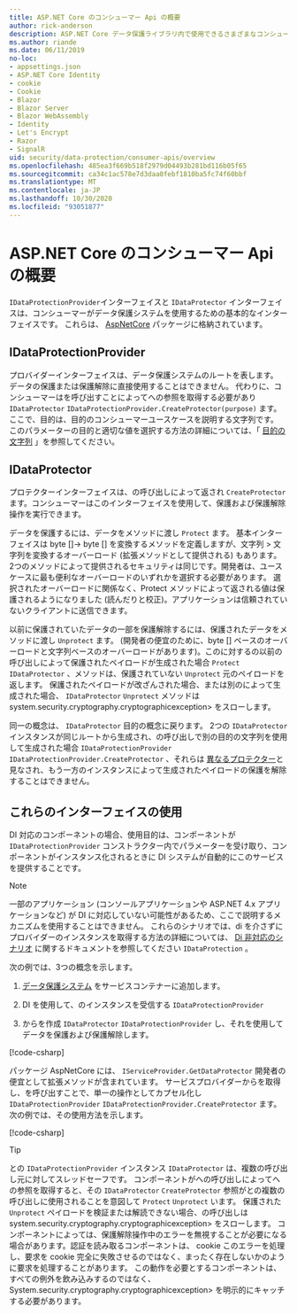 ```yaml
---
title: ASP.NET Core のコンシューマー Api の概要
author: rick-anderson
description: ASP.NET Core データ保護ライブラリ内で使用できるさまざまなコンシューマー Api の簡単な概要を説明します。
ms.author: riande
ms.date: 06/11/2019
no-loc:
- appsettings.json
- ASP.NET Core Identity
- cookie
- Cookie
- Blazor
- Blazor Server
- Blazor WebAssembly
- Identity
- Let's Encrypt
- Razor
- SignalR
uid: security/data-protection/consumer-apis/overview
ms.openlocfilehash: 485ea3f669b518f2979d04493b281bd116b05f65
ms.sourcegitcommit: ca34c1ac578e7d3daa0febf1810ba5fc74f60bbf
ms.translationtype: MT
ms.contentlocale: ja-JP
ms.lasthandoff: 10/30/2020
ms.locfileid: "93051877"
---
```

# <a name="consumer-apis-overview-for-aspnet-core"></a>ASP.NET Core のコンシューマー Api の概要

`IDataProtectionProvider`インターフェイスと `IDataProtector` インターフェイスは、コンシューマーがデータ保護システムを使用するための基本的なインターフェイスです。 これらは、 [AspNetCore](https://www.nuget.org/packages/Microsoft.AspNetCore.DataProtection.Abstractions/) パッケージに格納されています。

## <a name="idataprotectionprovider"></a>IDataProtectionProvider

プロバイダーインターフェイスは、データ保護システムのルートを表します。 データの保護または保護解除に直接使用することはできません。 代わりに、コンシューマーはを呼び出すことによってへの参照を取得する必要があり `IDataProtector` `IDataProtectionProvider.CreateProtector(purpose)` ます。ここで、目的は、目的のコンシューマーユースケースを説明する文字列です。 このパラメーターの目的と適切な値を選択する方法の詳細については、「 [目的の文字列](xref:security/data-protection/consumer-apis/purpose-strings) 」を参照してください。

## <a name="idataprotector"></a>IDataProtector

プロテクターインターフェイスは、の呼び出しによって返され `CreateProtector` ます。コンシューマーはこのインターフェイスを使用して、保護および保護解除操作を実行できます。

データを保護するには、データをメソッドに渡し `Protect` ます。 基本インターフェイスは byte []-> byte [] を変換するメソッドを定義しますが、文字列 > 文字列を変換するオーバーロード (拡張メソッドとして提供される) もあります。 2つのメソッドによって提供されるセキュリティは同じです。開発者は、ユースケースに最も便利なオーバーロードのいずれかを選択する必要があります。 選択されたオーバーロードに関係なく、Protect メソッドによって返される値は保護されるようになりました (読んだりと校正)。アプリケーションは信頼されていないクライアントに送信できます。

以前に保護されていたデータの一部を保護解除するには、保護されたデータをメソッドに渡し `Unprotect` ます。 (開発者の便宜のために、byte [] ベースのオーバーロードと文字列ベースのオーバーロードがあります)。このに対するの以前の呼び出しによって保護されたペイロードが生成された場合 `Protect` `IDataProtector` 、メソッドは、保護されていない `Unprotect` 元のペイロードを返します。 保護されたペイロードが改ざんされた場合、または別のによって生成された場合、 `IDataProtector` `Unprotect` メソッドは system.security.cryptography.cryptographicexception> をスローします。

同一の概念は、 `IDataProtector` 目的の概念に戻ります。 2つの `IDataProtector` インスタンスが同じルートから生成され、の呼び出しで別の目的の文字列を使用して生成された場合 `IDataProtectionProvider` `IDataProtectionProvider.CreateProtector` 、それらは [異なるプロテクター](xref:security/data-protection/consumer-apis/purpose-strings)と見なされ、もう一方のインスタンスによって生成されたペイロードの保護を解除することはできません。

## <a name="consuming-these-interfaces"></a>これらのインターフェイスの使用

DI 対応のコンポーネントの場合、使用目的は、コンポーネントが `IDataProtectionProvider` コンストラクター内でパラメーターを受け取り、コンポーネントがインスタンス化されるときに DI システムが自動的にこのサービスを提供することです。

> [!NOTE]
> 一部のアプリケーション (コンソールアプリケーションや ASP.NET 4.x アプリケーションなど) が DI に対応していない可能性があるため、ここで説明するメカニズムを使用することはできません。 これらのシナリオでは、di を介さずにプロバイダーのインスタンスを取得する方法の詳細については、 [Di 非対応のシナリオ](xref:security/data-protection/configuration/non-di-scenarios) に関するドキュメントを参照してください `IDataProtection` 。

次の例では、3つの概念を示します。

1. [データ保護システム](xref:security/data-protection/configuration/overview) をサービスコンテナーに追加します。

2. DI を使用して、のインスタンスを受信する `IDataProtectionProvider`

3. からを作成 `IDataProtector` `IDataProtectionProvider` し、それを使用してデータを保護および保護解除します。

[!code-csharp[](../using-data-protection/samples/protectunprotect.cs?highlight=26,34,35,36,37,38,39,40)]

パッケージ AspNetCore には、 `IServiceProvider.GetDataProtector` 開発者の便宜として拡張メソッドが含まれています。 サービスプロバイダーからを取得し、を呼び出すことで、単一の操作としてカプセル化し `IDataProtectionProvider` `IDataProtectionProvider.CreateProtector` ます。 次の例では、その使用方法を示します。

[!code-csharp[](./overview/samples/getdataprotector.cs?highlight=15)]

>[!TIP]
> との `IDataProtectionProvider` インスタンス `IDataProtector` は、複数の呼び出し元に対してスレッドセーフです。 コンポーネントがへの呼び出しによってへの参照を取得すると、その `IDataProtector` `CreateProtector` 参照がとの複数の呼び出しに使用されることを意図して `Protect` `Unprotect` います。 保護された `Unprotect` ペイロードを検証または解読できない場合、の呼び出しは system.security.cryptography.cryptographicexception> をスローします。 コンポーネントによっては、保護解除操作中のエラーを無視することが必要になる場合があります。認証を読み取るコンポーネントは、 cookie このエラーを処理し、要求を cookie 完全に失敗させるのではなく、まったく存在しないかのように要求を処理することがあります。 この動作を必要とするコンポーネントは、すべての例外を飲み込みするのではなく、System.security.cryptography.cryptographicexception> を明示的にキャッチする必要があります。
